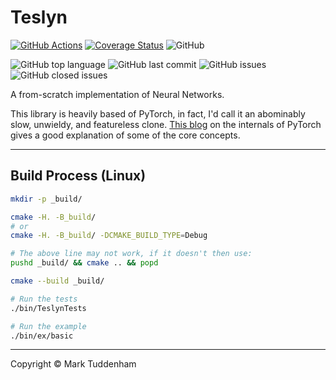 
# Teslyn

[![GitHub Actions](https://img.shields.io/endpoint.svg?url=https://actions-badge.atrox.dev/MarkTuddenham/Teslyn/badge&label=build&logo=none)](https://actions-badge.atrox.dev/MarkTuddenham/Teslyn/goto)
[![Coverage Status](https://coveralls.io/repos/github/MarkTuddenham/Teslyn/badge.svg?branch=master)](https://coveralls.io/github/MarkTuddenham/Teslyn?branch=master)
![GitHub](https://img.shields.io/github/license/marktuddenham/teslyn.svg)

![GitHub top language](https://img.shields.io/github/languages/top/marktuddenham/teslyn.svg)
![GitHub last commit](https://img.shields.io/github/last-commit/marktuddenham/teslyn.svg)
![GitHub issues](https://img.shields.io/github/issues/marktuddenham/teslyn.svg)
![GitHub closed issues](https://img.shields.io/github/issues-closed/marktuddenham/teslyn.svg)

A from-scratch implementation of Neural Networks.

This library is heavily based of PyTorch, in fact, I'd call it an abominably slow, unwieldy, and featureless clone.
[This blog](http://blog.ezyang.com/2019/05/pytorch-internals/) on the internals of PyTorch gives a good explanation of some of the core concepts.

---

## Build Process (Linux)

```bash
mkdir -p _build/

cmake -H. -B_build/
# or
cmake -H. -B_build/ -DCMAKE_BUILD_TYPE=Debug

# The above line may not work, if it doesn't then use:
pushd _build/ && cmake .. && popd

cmake --build _build/

# Run the tests
./bin/TeslynTests

# Run the example
./bin/ex/basic
```

---
Copyright &copy; Mark Tuddenham
